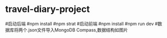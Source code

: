 # travel-diary-project
#启动后端
#npm install
#npm strat
#启动前端
#npm install
#npm run dev
#数据库将两个.json文件导入MongoDB Compass,数据结构如图片
